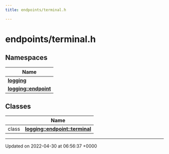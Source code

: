 ```yaml
---
title: endpoints/terminal.h

---
```


# endpoints/terminal.h



## Namespaces

| Name           |
| -------------- |
| **[logging](Namespaces/namespacelogging.md)**  |
| **[logging::endpoint](Namespaces/namespacelogging_1_1endpoint.md)**  |

## Classes

|                | Name           |
| -------------- | -------------- |
| class | **[logging::endpoint::terminal](Classes/classlogging_1_1endpoint_1_1terminal.md)**  |






-------------------------------

Updated on 2022-04-30 at 06:56:37 +0000
